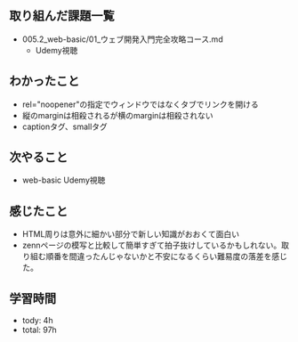
## 取り組んだ課題一覧

- 005.2_web-basic/01_ウェブ開発入門完全攻略コース.md
  - Udemy視聴

## わかったこと
- rel="noopener"の指定でウィンドウではなくタブでリンクを開ける
- 縦のmarginは相殺されるが横のmarginは相殺されない
- captionタグ、smallタグ

## 次やること
- web-basic Udemy視聴

## 感じたこと
- HTML周りは意外に細かい部分で新しい知識がおおくて面白い
- zennページの模写と比較して簡単すぎて拍子抜けしているかもしれない。取り組む順番を間違ったんじゃないかと不安になるくらい難易度の落差を感じた。

## 学習時間
- tody: 4h
- total: 97h